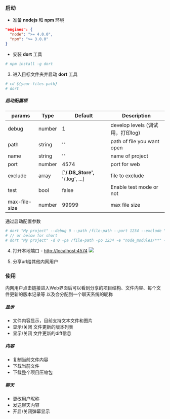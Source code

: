 ### 启动
- 准备 **nodejs** 和 **npm** 环境
``` json
"engines": {
  "node": ">= 4.0.0",
  "npm": ">= 3.0.0"
}
```

- 安装 **dort** 工具
``` bash
# npm install -g dort
```

3. 进入目标文件夹并启动 **dort** 工具
``` bash
# cd ${your-files-path}
# dort
```

##### 启动配置项
params | Type | Default	| Description
-------- | ---- | ------- | -----------
debug | number	| 1	| develop levels (调试用，打印log)
path	| string	| ''	| path of file you want open
name	| string	| ''	| name of project
port	| number	| 4574	| port for web
exclude	| array	| ['**/.DS_Store', '**/.log', ...]	| file to exclude
test	| bool	| false	| Enable test mode or not
max-file-size	| number	| 99999	| max file size

通过启动配置参数
``` bash
# dort "My project" --debug 0 --path /file-path --port 1234 --exclude "node_modules/**" --test true --max-file-size 99999
# // or below for short
# dort "My project" -d 0 -pa /file-path -po 1234 -e "node_modules/**" -t true -m 99999
```

4. 打开本地端口 - [http://localhost:4574](http://localhost:4574)
![](https://github.com/coding-show/dort/blob/master/media/screenshot1.png?raw=true)

5. 分享url给其他内网用户

### 使用
内网用户点击链接进入Web界面后可以看到分享的项目结构、文件内容、每个文件更新的版本记录等
以及会分配到一个聊天系统的昵称

##### 显示
- 文件内容显示，目前支持文本文件和图片
- 显示/关闭 文件更新的版本列表
- 显示/关闭 文件更新的diff信息

##### 内容
- 复制当前文件内容
- 下载当前文件
- 下载整个项目压缩包

##### 聊天
- 更改用户昵称
- 发送聊天内容
- 开启/关闭弹幕显示
